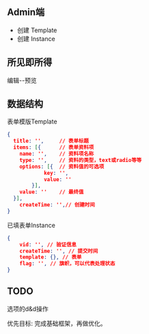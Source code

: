 ## Admin端

+ 创建 Template
+ 创建 Instance

## 所见即所得
编辑--预览

## 数据结构

表单模版Template
```json
{
  title: '',     // 表单标题
  items: [{      // 表单资料项
    name: '',    // 资料项名称
    type: '',    // 资料的类型，text或radio等等
    options: [{  // 资料值的可选项 
			key: '',
			value: ''
		}],          
    value: ''    // 最终值
  }],
	createTime: '',// 创建时间
}
```

已填表单Instance
```json
{
	vid: '', // 验证信息
	createTime: '', // 提交时间
	template: {}, // 表单
	flag: '', // 旗帜，可以代表处理状态
}
```

## TODO 
选项的d&d操作

优先目标: 完成基础框架，再做优化。
